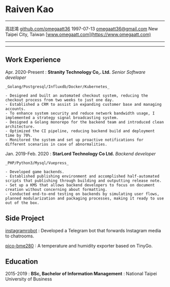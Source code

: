 Raiven Kao
============

-------------------                 ---------------------
高誌鴻                                         <i class="ti ti-brand-github-filled"></i>[github.com/omegaatt36](https://github.com/omegaatt36)
1997-07-13                                    <i class="ti ti-mail"></i>[omegaatt36@gmail.com](mailto://omegaatt36@gmail.com)
New Taipei City, Taiwan                       <i class="ti ti-article"></i>[www.omegaatt.com](https://www.omegaatt.com)
-------------------                 ---------------------

----

Work Experience
---------------

Apr. 2020-Present
:  **Stranity Technology Co,. Ltd.** _Senior Software developer_

    _Golang/Postgresql/Influxdb/Docker/Kubernetes_

    - Designed and built an automated checkout system, reducing the checkout process from two weeks to just one day.
    - Established a CRM to assist in expanding customer base and managing accounts.
    - To enhance system security and reduce network bandwidth usage, I implemented a strategy signal broadcasting system.
    - Designed a Golang monorepo for the backend team and introduced clean architecture.
    - Optimized the CI pipeline, reducing backend build and deployment time by 70%.
    - Monitored the system and set up proactive notifications for different scenarios in case of abnormalities.

Jan. 2019-Feb. 2020
:   **StarLord Technology Co Ltd.** _Backend developer_

    _PHP/Python3/Mysql/Vuepress_

    - Developed game backends.
    - Established publishing environment and accomplished half-automated scripts that publishing through building and outputting release note.
    - Set up a KMS that allows backend developers to focus on document creation without concerning about formatting.
    - Conducted end-to-end testing on backends by simulating user flows, planned modularization and packaging processes, making it ready to use out of the box.

Side Project
---------

[instagramrobot](https://github.com/omegaatt36/instagramrobot)
:   Developed a Telegram bot that forwards Instagram media to chatrooms.


[pico-bme280](https://github.com/omegaatt36/pico-bme280)
:   A temperature and humidity exporter based on TinyGo.

Education
---------

2015-2019
:   **BSc, Bachelor of Information Management** 
:   National Taipei University of Business
